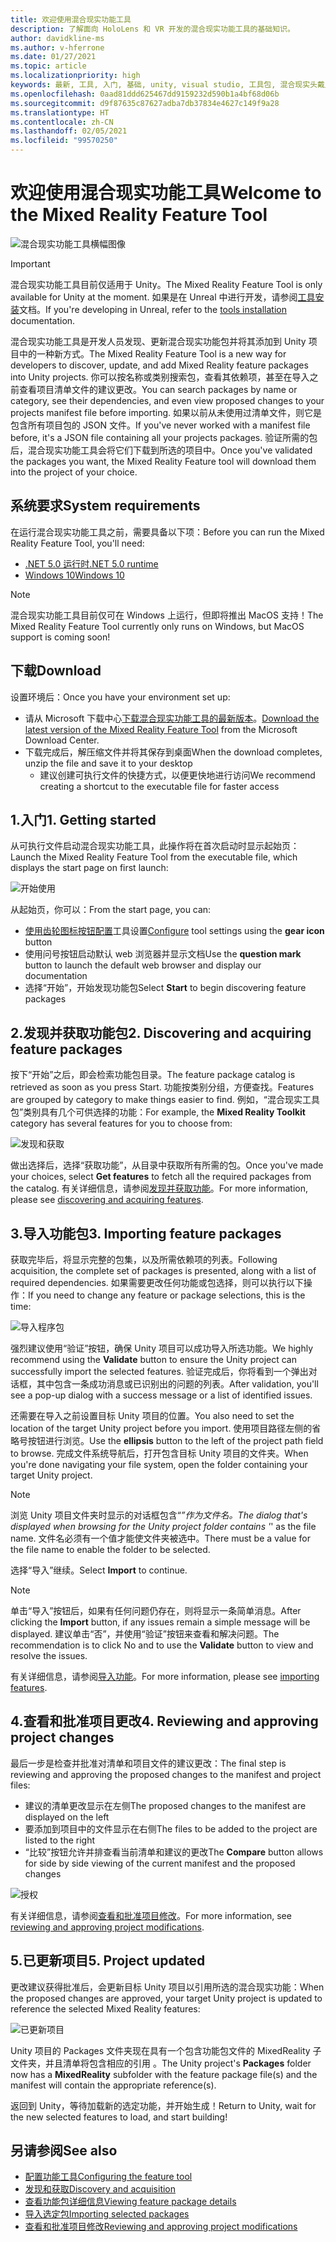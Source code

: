 ```yaml
---
title: 欢迎使用混合现实功能工具
description: 了解面向 HoloLens 和 VR 开发的混合现实功能工具的基础知识。
author: davidkline-ms
ms.author: v-hferrone
ms.date: 01/27/2021
ms.topic: article
ms.localizationpriority: high
keywords: 最新, 工具, 入门, 基础, unity, visual studio, 工具包, 混合现实头戴显示设备, windows 混合现实头戴显示设备, 虚拟现实头戴显示设备, 安装, Windows, HoloLens, 仿真器, unreal, openxr
ms.openlocfilehash: 0aad81ddd625467dd9159232d590b1a4bf68d06b
ms.sourcegitcommit: d9f87635c87627adba7db37834e4627c149f9a28
ms.translationtype: HT
ms.contentlocale: zh-CN
ms.lasthandoff: 02/05/2021
ms.locfileid: "99570250"
---
```

# <a name="welcome-to-the-mixed-reality-feature-tool"></a><span data-ttu-id="3c148-104">欢迎使用混合现实功能工具</span><span class="sxs-lookup"><span data-stu-id="3c148-104">Welcome to the Mixed Reality Feature Tool</span></span>

![混合现实功能工具横幅图像](images/feature-tool-banner.png)

> [!IMPORTANT]
> <span data-ttu-id="3c148-106">混合现实功能工具目前仅适用于 Unity。</span><span class="sxs-lookup"><span data-stu-id="3c148-106">The Mixed Reality Feature Tool is only available for Unity at the moment.</span></span> <span data-ttu-id="3c148-107">如果是在 Unreal 中进行开发，请参阅[工具安装](../install-the-tools.md)文档。</span><span class="sxs-lookup"><span data-stu-id="3c148-107">If you're developing in Unreal, refer to the [tools installation](../install-the-tools.md) documentation.</span></span>

<span data-ttu-id="3c148-108">混合现实功能工具是开发人员发现、更新混合现实功能包并将其添加到 Unity 项目中的一种新方式。</span><span class="sxs-lookup"><span data-stu-id="3c148-108">The Mixed Reality Feature Tool is a new way for developers to discover, update, and add Mixed Reality feature packages into Unity projects.</span></span> <span data-ttu-id="3c148-109">你可以按名称或类别搜索包，查看其依赖项，甚至在导入之前查看项目清单文件的建议更改。</span><span class="sxs-lookup"><span data-stu-id="3c148-109">You can search packages by name or category, see their dependencies, and even view proposed changes to your projects manifest file before importing.</span></span> <span data-ttu-id="3c148-110">如果以前从未使用过清单文件，则它是包含所有项目包的 JSON 文件。</span><span class="sxs-lookup"><span data-stu-id="3c148-110">If you've never worked with a manifest file before, it's a JSON file containing all your projects packages.</span></span> <span data-ttu-id="3c148-111">验证所需的包后，混合现实功能工具会将它们下载到所选的项目中。</span><span class="sxs-lookup"><span data-stu-id="3c148-111">Once you've validated the packages you want, the Mixed Reality Feature tool will download them into the project of your choice.</span></span>

## <a name="system-requirements"></a><span data-ttu-id="3c148-112">系统要求</span><span class="sxs-lookup"><span data-stu-id="3c148-112">System requirements</span></span>

<span data-ttu-id="3c148-113">在运行混合现实功能工具之前，需要具备以下项：</span><span class="sxs-lookup"><span data-stu-id="3c148-113">Before you can run the Mixed Reality Feature Tool, you'll need:</span></span>

* [<span data-ttu-id="3c148-114">.NET 5.0 运行时</span><span class="sxs-lookup"><span data-stu-id="3c148-114">.NET 5.0 runtime</span></span>](https://dotnet.microsoft.com/download/dotnet/5.0)
* [<span data-ttu-id="3c148-115">Windows 10</span><span class="sxs-lookup"><span data-stu-id="3c148-115">Windows 10</span></span>](https://www.microsoft.com/software-download/windows10ISO)

> [!NOTE]
> <span data-ttu-id="3c148-116">混合现实功能工具目前仅可在 Windows 上运行，但即将推出 MacOS 支持！</span><span class="sxs-lookup"><span data-stu-id="3c148-116">The Mixed Reality Feature Tool currently only runs on Windows, but MacOS support is coming soon!</span></span>

## <a name="download"></a><span data-ttu-id="3c148-117">下载</span><span class="sxs-lookup"><span data-stu-id="3c148-117">Download</span></span> 

<span data-ttu-id="3c148-118">设置环境后：</span><span class="sxs-lookup"><span data-stu-id="3c148-118">Once you have your environment set up:</span></span>

* <span data-ttu-id="3c148-119">请从 Microsoft 下载中心[下载混合现实功能工具的最新版本](https://aka.ms/MRFeatureTool)。</span><span class="sxs-lookup"><span data-stu-id="3c148-119">[Download the latest version of the Mixed Reality Feature Tool](https://aka.ms/MRFeatureTool) from the Microsoft Download Center.</span></span>
* <span data-ttu-id="3c148-120">下载完成后，解压缩文件并将其保存到桌面</span><span class="sxs-lookup"><span data-stu-id="3c148-120">When the download completes, unzip the file and save it to your desktop</span></span>
    * <span data-ttu-id="3c148-121">建议创建可执行文件的快捷方式，以便更快地进行访问</span><span class="sxs-lookup"><span data-stu-id="3c148-121">We recommend creating a shortcut to the executable file for faster access</span></span>

## <a name="1-getting-started"></a><span data-ttu-id="3c148-122">1.入门</span><span class="sxs-lookup"><span data-stu-id="3c148-122">1. Getting started</span></span>

<span data-ttu-id="3c148-123">从可执行文件启动混合现实功能工具，此操作将在首次启动时显示起始页：</span><span class="sxs-lookup"><span data-stu-id="3c148-123">Launch the Mixed Reality Feature Tool from the executable file, which displays the start page on first launch:</span></span>

![开始使用](images/FeatureToolStart.png)

<span data-ttu-id="3c148-125">从起始页，你可以：</span><span class="sxs-lookup"><span data-stu-id="3c148-125">From the start page, you can:</span></span>

* <span data-ttu-id="3c148-126">[使用齿轮图标按钮配置](configuring-feature-tool.md)工具设置</span><span class="sxs-lookup"><span data-stu-id="3c148-126">[Configure](configuring-feature-tool.md) tool settings using the **gear icon** button</span></span>
* <span data-ttu-id="3c148-127">使用问号按钮启动默认 web 浏览器并显示文档</span><span class="sxs-lookup"><span data-stu-id="3c148-127">Use the **question mark** button to launch the default web browser and display our documentation</span></span>
* <span data-ttu-id="3c148-128">选择“开始”，开始发现功能包</span><span class="sxs-lookup"><span data-stu-id="3c148-128">Select **Start** to begin discovering feature packages</span></span>

## <a name="2-discovering-and-acquiring-feature-packages"></a><span data-ttu-id="3c148-129">2.发现并获取功能包</span><span class="sxs-lookup"><span data-stu-id="3c148-129">2. Discovering and acquiring feature packages</span></span>

<span data-ttu-id="3c148-130">按下“开始”之后，即会检索功能包目录。</span><span class="sxs-lookup"><span data-stu-id="3c148-130">The feature package catalog is retrieved as soon as you press Start.</span></span> <span data-ttu-id="3c148-131">功能按类别分组，方便查找。</span><span class="sxs-lookup"><span data-stu-id="3c148-131">Features are grouped by category to make things easier to find.</span></span> <span data-ttu-id="3c148-132">例如，“混合现实工具包”类别具有几个可供选择的功能：</span><span class="sxs-lookup"><span data-stu-id="3c148-132">For example, the **Mixed Reality Toolkit** category has several features for you to choose from:</span></span>

![发现和获取](images/FeatureToolDiscovery.png)

<span data-ttu-id="3c148-134">做出选择后，选择“获取功能”，从目录中获取所有所需的包。</span><span class="sxs-lookup"><span data-stu-id="3c148-134">Once you've made your choices, select **Get features** to fetch all the required packages from the catalog.</span></span> <span data-ttu-id="3c148-135">有关详细信息，请参阅[发现并获取功能](discovering-features.md)。</span><span class="sxs-lookup"><span data-stu-id="3c148-135">For more information, please see [discovering and acquiring features](discovering-features.md).</span></span>

## <a name="3-importing-feature-packages"></a><span data-ttu-id="3c148-136">3.导入功能包</span><span class="sxs-lookup"><span data-stu-id="3c148-136">3. Importing feature packages</span></span>

<span data-ttu-id="3c148-137">获取完毕后，将显示完整的包集，以及所需依赖项的列表。</span><span class="sxs-lookup"><span data-stu-id="3c148-137">Following acquisition, the complete set of packages is presented, along with a list of required dependencies.</span></span> <span data-ttu-id="3c148-138">如果需要更改任何功能或包选择，则可以执行以下操作：</span><span class="sxs-lookup"><span data-stu-id="3c148-138">If you need to change any feature or package selections, this is the time:</span></span>

![导入程序包](images/FeatureToolImport.png)

<span data-ttu-id="3c148-140">强烈建议使用“验证”按钮，确保 Unity 项目可以成功导入所选功能。</span><span class="sxs-lookup"><span data-stu-id="3c148-140">We highly recommend using the **Validate** button to ensure the Unity project can successfully import the selected features.</span></span> <span data-ttu-id="3c148-141">验证完成后，你将看到一个弹出对话框，其中包含一条成功消息或已识别出的问题的列表。</span><span class="sxs-lookup"><span data-stu-id="3c148-141">After validation, you'll see a pop-up dialog with a success message or a list of identified issues.</span></span>

<span data-ttu-id="3c148-142">还需要在导入之前设置目标 Unity 项目的位置。</span><span class="sxs-lookup"><span data-stu-id="3c148-142">You also need to set the location of the target Unity project before you import.</span></span> <span data-ttu-id="3c148-143">使用项目路径左侧的省略号按钮进行浏览。</span><span class="sxs-lookup"><span data-stu-id="3c148-143">Use the **ellipsis** button to the left of the project path field to browse.</span></span> <span data-ttu-id="3c148-144">完成文件系统导航后，打开包含目标 Unity 项目的文件夹。</span><span class="sxs-lookup"><span data-stu-id="3c148-144">When you're done navigating your file system, open the folder containing your target Unity project.</span></span>

> [!NOTE]
> <span data-ttu-id="3c148-145">浏览 Unity 项目文件夹时显示的对话框包含“_”作为文件名。</span><span class="sxs-lookup"><span data-stu-id="3c148-145">The dialog that's displayed when browsing for the Unity project folder contains '_' as the file name.</span></span> <span data-ttu-id="3c148-146">文件名必须有一个值才能使文件夹被选中。</span><span class="sxs-lookup"><span data-stu-id="3c148-146">There must be a value for the file name to enable the folder to be selected.</span></span>

<span data-ttu-id="3c148-147">选择“导入”继续。</span><span class="sxs-lookup"><span data-stu-id="3c148-147">Select **Import** to continue.</span></span>

> [!NOTE]
> <span data-ttu-id="3c148-148">单击“导入”按钮后，如果有任何问题仍存在，则将显示一条简单消息。</span><span class="sxs-lookup"><span data-stu-id="3c148-148">After clicking the **Import** button, if any issues remain a simple message will be displayed.</span></span> <span data-ttu-id="3c148-149">建议单击“否”，并使用“验证”按钮来查看和解决问题。</span><span class="sxs-lookup"><span data-stu-id="3c148-149">The recommendation is to click No and to use the **Validate** button to view and resolve the issues.</span></span>

<span data-ttu-id="3c148-150">有关详细信息，请参阅[导入功能](importing-features.md)。</span><span class="sxs-lookup"><span data-stu-id="3c148-150">For more information, please see [importing features](importing-features.md).</span></span>

## <a name="4-reviewing-and-approving-project-changes"></a><span data-ttu-id="3c148-151">4.查看和批准项目更改</span><span class="sxs-lookup"><span data-stu-id="3c148-151">4. Reviewing and approving project changes</span></span>

<span data-ttu-id="3c148-152">最后一步是检查并批准对清单和项目文件的建议更改：</span><span class="sxs-lookup"><span data-stu-id="3c148-152">The final step is reviewing and approving the proposed changes to the manifest and project files:</span></span>

* <span data-ttu-id="3c148-153">建议的清单更改显示在左侧</span><span class="sxs-lookup"><span data-stu-id="3c148-153">The proposed changes to the manifest are displayed on the left</span></span>
* <span data-ttu-id="3c148-154">要添加到项目中的文件显示在右侧</span><span class="sxs-lookup"><span data-stu-id="3c148-154">The files to be added to the project are listed to the right</span></span>
* <span data-ttu-id="3c148-155">“比较”按钮允许并排查看当前清单和建议的更改</span><span class="sxs-lookup"><span data-stu-id="3c148-155">The **Compare** button allows for side by side viewing of the current manifest and the proposed changes</span></span>

![授权](images/FeatureToolApprovalRequest.png)

<span data-ttu-id="3c148-157">有关详细信息，请参阅[查看和批准项目修改](reviewing-changes.md)。</span><span class="sxs-lookup"><span data-stu-id="3c148-157">For more information, see [reviewing and approving project modifications](reviewing-changes.md).</span></span>

## <a name="5-project-updated"></a><span data-ttu-id="3c148-158">5.已更新项目</span><span class="sxs-lookup"><span data-stu-id="3c148-158">5. Project updated</span></span>

<span data-ttu-id="3c148-159">更改建议获得批准后，会更新目标 Unity 项目以引用所选的混合现实功能：</span><span class="sxs-lookup"><span data-stu-id="3c148-159">When the proposed changes are approved, your target Unity project is updated to reference the selected Mixed Reality features:</span></span>

![已更新项目](images/FeatureToolProjectUpdated.png)

<span data-ttu-id="3c148-161">Unity 项目的 Packages 文件夹现在具有一个包含功能包文件的 MixedReality 子文件夹，并且清单将包含相应的引用 。</span><span class="sxs-lookup"><span data-stu-id="3c148-161">The Unity project's **Packages** folder now has a **MixedReality** subfolder with the feature package file(s) and the manifest will contain the appropriate reference(s).</span></span>

<span data-ttu-id="3c148-162">返回到 Unity，等待加载新的选定功能，并开始生成！</span><span class="sxs-lookup"><span data-stu-id="3c148-162">Return to Unity, wait for the new selected features to load, and start building!</span></span>

## <a name="see-also"></a><span data-ttu-id="3c148-163">另请参阅</span><span class="sxs-lookup"><span data-stu-id="3c148-163">See also</span></span>

- [<span data-ttu-id="3c148-164">配置功能工具</span><span class="sxs-lookup"><span data-stu-id="3c148-164">Configuring the feature tool</span></span>](configuring-feature-tool.md)
- [<span data-ttu-id="3c148-165">发现和获取</span><span class="sxs-lookup"><span data-stu-id="3c148-165">Discovery and acquisition</span></span>](discovering-features.md)
- [<span data-ttu-id="3c148-166">查看功能包详细信息</span><span class="sxs-lookup"><span data-stu-id="3c148-166">Viewing feature package details</span></span>](viewing-package-details.md)
- [<span data-ttu-id="3c148-167">导入选定包</span><span class="sxs-lookup"><span data-stu-id="3c148-167">Importing selected packages</span></span>](importing-features.md)
- [<span data-ttu-id="3c148-168">查看和批准项目修改</span><span class="sxs-lookup"><span data-stu-id="3c148-168">Reviewing and approving project modifications</span></span>](reviewing-changes.md)
